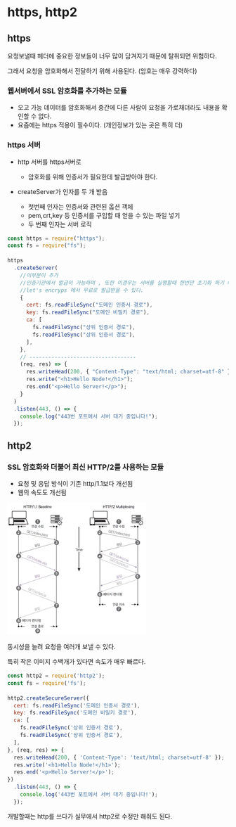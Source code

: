 # https, http2

## https

요청보낼때 헤더에 중요한 정보들이 너무 많이 담겨지기 때문에 탈취되면 위험하다. 

그래서 요청을 암호화해서 전달하기 위해 사용된다. \(암호는 매우 강력하다\)

### 웹서버에서 SSL 암호화를 추가하는 모듈

* 오고 가능 데이터를 암호화해서 중간에 다른 사람이 요청을 가로채더라도 내용을 확인할 수 없다.
* 요즘에는 https 적용이 필수이다. \(개인정보가 있는 곳은 특히 더\)

### https 서버

* http 서버를 https서버로 

  * 암호화를 위해 인증서가 필요한데 발급받아야 한다. 

* createServer가 인자를 두 개 받음

  * 첫번째 인자는 인증서와 관련된 옵션 객체
  * pem,crt,key 등 인증서를 구입할 때 얻을 수 있는 파일 넣기
  * 두 번째 인자는 서버 로직

```javascript
const https = require("https");
const fs = require("fs");

https
  .createServer(
    //이부분이 추가
    //인증기관에서 발급이 가능하며 , 또한 이경우는 서버를 실행할때 한번만 초기화 하기 때문에 Sync를 사용해도 된다.
    //let's encryps 에서 무료로 발급받을 수 있다.
    {
      cert: fs.readFileSync("도메인 인증서 경로"),
      key: fs.readFileSync("도메인 비밀키 경로"),
      ca: [
        fs.readFileSync("상위 인증서 경로"),
        fs.readFileSync("상위 인증서 경로"),
      ],
    },
    // ----------------------------------
    (req, res) => {
      res.writeHead(200, { "Content-Type": "text/html; charset=utf-8" });
      res.write("<h1>Hello Node!</h1>");
      res.end("<p>Hello Server!</p>");
    }
  )
  .listen(443, () => {
    console.log("443번 포트에서 서버 대기 중입니다!");
  });

```

## http2

### SSL 암호화와 더불어 최신 HTTP/2를 사용하는 모듈

* 요청 및 응답 방식이 기존 http/1.1보다 개선됨
* 웹의 속도도 개선됨

![](../.gitbook/assets/image%20%2827%29.png)

동시성을 늘려 요청을 여러개 보낼 수 있다. 

특히 작은 이미지 수백개가 있다면 속도가 매우 빠르다. 

```javascript
const http2 = require('http2');
const fs = require('fs');

http2.createSecureServer({
  cert: fs.readFileSync('도메인 인증서 경로'),
  key: fs.readFileSync('도메인 비밀키 경로'),
  ca: [
    fs.readFileSync('상위 인증서 경로'),
    fs.readFileSync('상위 인증서 경로'),
  ],
}, (req, res) => {
  res.writeHead(200, { 'Content-Type': 'text/html; charset=utf-8' });
  res.write('<h1>Hello Node!</h1>');
  res.end('<p>Hello Server!</p>');
})
  .listen(443, () => {
    console.log('443번 포트에서 서버 대기 중입니다!');
  });
```

개발할때는 http를 쓰다가 실무에서 http2로 수정만 해줘도 된다. 

